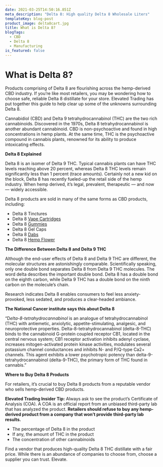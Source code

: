 ```yaml
---
date: 2021-03-25T14:50:16.851Z
meta_description: "Delta 8: High quality Delta 8 Wholesale Liters"
templateKey: blog-post
product_image: delta8cart.jpg
title: What is Delta 8?
blogTags:
  - CBD
  - Delta 8
  - Manufacturing
is_featured: false
---
```

# What is Delta 8?

Products comprising of Delta 8 are flourishing across the hemp-derived CBD industry. If you’re like most retailers, you may be wondering how to choose safe, reliable Delta 8 distillate for your store. Elevated Trading has put together this guide to help clear up some of the unknowns surrounding Delta 8.

Cannabidiol (CBD) and Delta 9 tetrahydrocannabinol (THC) are the two rich cannabinoids. Discovered in the 1970s, Delta 8 tetrahydrocannabinol is another abundant cannabinoid. CBD is non-psychoactive and found in high concentrations in hemp plants. At the same time, THC is the psychoactive compound in cannabis plants, renowned for its ability to produce intoxicating effects.

**Delta 8 Explained**

Delta 8 is an isomer of Delta 9 THC. Typical cannabis plants can have THC levels reaching above 20 percent, whereas Delta 8 THC levels remain significantly less than 1 percent (trace amounts). Certainly not a new kid on the block, Delta 8 has recently fueled-up the retail side of the hemp industry. When hemp derived, it’s legal, prevalent, therapeutic — and now — widely accessible.

Delta 8 products are sold in many of the same forms as CBD products, including:

* Delta 8 Tinctures
* Delta 8 [Vape Cartridges](https://www.elevatedtrading.com/products/delta-8-vape-cartridge/)
* Delta 8 [Gummies](https://www.elevatedtrading.com/products/delta-8-gummies/)
* Delta 8 Gel Caps
* Delta 8 [Dabs](https://www.elevatedtrading.com/products/delta-8-slabs/)
* Delta 8 [Hemp Flower](https://www.elevatedtrading.com/products/flower/)

**The Difference Between Delta 8 and Delta 9 THC**

Although the end-user effects of Delta 8 and Delta 9 THC are different, the molecular structures are astonishingly comparable. Scientifically speaking, only one double bond separates Delta 8 from Delta 9 THC molecules. The word delta describes the important double bond. Delta 8 has a double bond on the eighth carbon, while Delta 9 THC has a double bond on the ninth carbon on the molecule’s chain.

Research indicates Delta 8 enables consumers to feel less anxiety-provoked, less sedated, and produces a clear-headed ambiance.

**The National Cancer institute says this about Delta 8**

“D*elta-8-tetrahydrocannabinol* is an analogue of tetrahydrocannabinol (THC) with antiemetic, anxiolytic, appetite-stimulating, analgesic, and neuroprotective properties. Delta-8-tetrahydrocannabinol (delta-8-THC) binds to the cannabinoid G-protein coupled receptor CB1, located in the central nervous system; CB1 receptor activation inhibits adenyl cyclase, increases mitogen-activated protein kinase activities, modulates several potassium channel conductances and inhibits N- and P/Q-type Ca2+ channels. This agent exhibits a lower psychotropic potency than delta-9-tetrahydrocannabinol (delta-9-THC), the primary form of THC found in cannabis.”

**Where to Buy Delta 8 Products**

For retailers, it’s crucial to buy Delta 8 products from a reputable vendor who sells hemp-derived CBD products.

**Elevated Trading Insider Tip:** Always ask to see the product’s Certificate of Analysis (COA). A COA is an official report from an unbiased third-party lab that has analyzed the product. **Retailers should refuse to buy any hemp-derived product from a company that won’t provide third-party lab results.**

* The percentage of Delta 8 in the product
* If any, the amount of THC in the product
* The concentration of other cannabinoids

Find a vendor that produces high-quality Delta 8 THC distillate with a fair price. While there is an abundance of companies to choose from, choose a supplier you can trust. Elevate.
